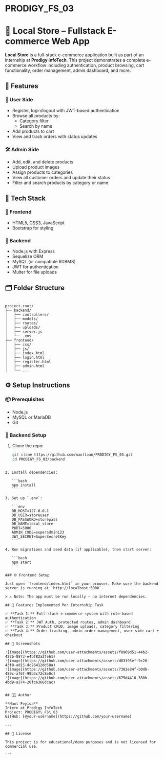 # PRODIGY_FS_03

# 🛒 Local Store – Fullstack E-commerce Web App

**Local Store** is a full-stack e-commerce application built as part of an internship at **Prodigy InfoTech**. This project demonstrates a complete e-commerce workflow including authentication, product browsing, cart functionality, order management, admin dashboard, and more.

## 🚀 Features

### 👤 User Side
- Register, login/logout with JWT-based authentication
- Browse all products by:
  - Category filter
  - Search by name
- Add products to cart
- View and track orders with status updates

### 🛠️ Admin Side
- Add, edit, and delete products
- Upload product images
- Assign products to categories
- View all customer orders and update their status
- Filter and search products by category or name

## 🧱 Tech Stack

### 🔹 Frontend
- HTML5, CSS3, JavaScript
- Bootstrap for styling

### 🔹 Backend
- Node.js with Express
- Sequelize ORM
- MySQL (or compatible RDBMS)
- JWT for authentication
- Multer for file uploads

## 🗂️ Folder Structure

```

project-root/
├── backend/
│   ├── controllers/
│   ├── models/
│   ├── routes/
│   ├── uploads/
│   ├── server.js
│   └── .env
├── frontend/
│   ├── css/
│   ├── js/
│   ├── index.html
│   ├── login.html
│   ├── register.html
│   ├── admin.html
│   └── ...

````

## ⚙️ Setup Instructions

### 📦 Prerequisites
- Node.js
- MySQL or MariaDB
- Git

### 🔧 Backend Setup

1. Clone the repo:
   ```bash
   git clone https://github.com/naolloan/PRODIGY_FS_03.git
   cd PRODIGY_FS_03/backend
````

2. Install dependencies:

   ```bash
   npm install
   ```

3. Set up `.env`:

   ```env
   DB_HOST=127.0.0.1
   DB_USER=storeuser
   DB_PASSWORD=storepass
   DB_NAME=local_store
   PORT=5000
   ADMIN_CODE=superadmin123
   JWT_SECRET=SuperSecretKey
   ```

4. Run migrations and seed data (if applicable), then start server:

   ```bash
   npm start
   ```

### 🌐 Frontend Setup

Just open `frontend/index.html` in your browser. Make sure the backend server is running at `http://localhost:5000`.

> ⚠️ Note: The app must be run locally — no internet dependencies.

## 🧪 Features Implemented Per Internship Task

✅ **Task 1:** Full-stack e-commerce system with role-based authentication
✅ **Task 2:** JWT Auth, protected routes, admin dashboard
✅ **Task 3:** Product CRUD, image uploads, category filtering
✅ **Task 4:** Order tracking, admin order management, user-side cart + checkout

## 📸 Screenshots

![image](https://github.com/user-attachments/assets/f8969d51-44b2-422b-8873-e4bf82a2fe61)
![image](https://github.com/user-attachments/assets/d83193ef-9c26-43f8-ad15-dc26412dd58a)
![image](https://github.com/user-attachments/assets/7302e84f-b0db-489c-af6f-99b3c72c8e0c)
![image](https://github.com/user-attachments/assets/675d4410-380b-4bd9-a374-20fc6366dcac)


## 👨‍💻 Author

**Naol Feyisa**
Intern at Prodigy InfoTech
Project: PRODIGY\_FS\_03
GitHub: [@your-username](https://github.com/your-username)

---

## 📄 License

This project is for educational/demo purposes and is not licensed for commercial use.

```
